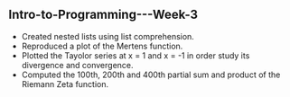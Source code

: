 ## Intro-to-Programming---Week-3

- Created nested lists using list comprehension.
- Reproduced a plot of the Mertens function.
- Plotted the Tayolor series at x = 1 and x = -1 in order study its divergence and convergence.
- Computed the 100th, 200th and 400th partial sum and product of the Riemann Zeta function.

